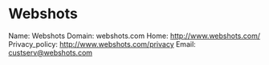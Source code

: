 
# Webshots

Name: Webshots
Domain: webshots.com
Home: http://www.webshots.com/
Privacy_policy: http://www.webshots.com/privacy
Email: custserv@webshots.com
